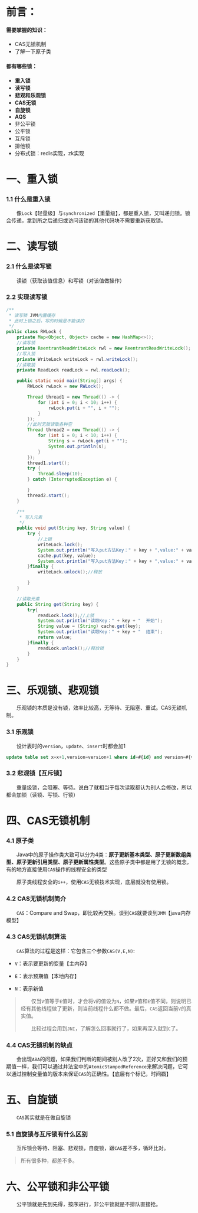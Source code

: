 # 前言：

#### 需要掌握的知识：

- CAS无锁机制
- 了解一下原子类

#### 都有哪些锁：

- **重入锁**
- **读写锁**
- **悲观和乐观锁**
- **CAS无锁**
- **自旋锁**
- **AQS**
- 非公平锁
- 公平锁
- 互斥锁
- 排他锁
- 分布式锁：redis实现，zk实现



# 一、重入锁

### 1.1 什么是重入锁

&emsp;&emsp;像`Lock`【轻量级】与`synchronized`【重量级】，都是重入锁，又叫递归锁。锁会传递，拿到所之后递归或访问该锁的其他代码块不需要重新获取锁。



# 二、读写锁

### 2.1 什么是读写锁

&emsp;&emsp;读锁（获取该值信息）和写锁（对该值做操作）

### 2.2 实现读写锁

```java
/**
 * 读写锁 JVM内置缓存
 * 此时上锁之后，写的时候是不能读的
 */
public class RWLock {
    private Map<Object, Object> cache = new HashMap<>();
    //读写锁
    private ReentrantReadWriteLock rwl = new ReentrantReadWriteLock();
    //写入锁
    private WriteLock writeLock = rwl.writeLock();
    //读取锁
    private ReadLock readLock = rwl.readLock();

    public static void main(String[] args) {
        RWLock rwLock = new RWLock();

        Thread thread1 = new Thread(() -> {
            for (int i = 0; i < 10; i++) {
                rwLock.put(i + "", i + "");
            }
        });
        //此时无锁读取各种空
        Thread thread2 = new Thread(() -> {
            for (int i = 0; i < 10; i++) {
                String s = rwLock.get(i + "");
                System.out.println(s);
            }
        });
        thread1.start();
        try {
            Thread.sleep(10);
        } catch (InterruptedException e) {

        }
        thread2.start();
    }

    /**
     * 写入元素
     */
    public void put(String key, String value) {
        try {
            //上锁
            writeLock.lock();
            System.out.println("写入put方法Key：" + key + ",value:" + value + "  开始");
            cache.put(key, value);
            System.out.println("写入put方法Key：" + key + ",value:" + value + "  结束");
        }finally {
            writeLock.unlock();//释放

        }
    }

    //读取元素
    public String get(String key) {
        try{
            readLock.lock();//上锁
            System.out.println("读取Key：" + key + "  开始");
            String value = (String) cache.get(key);
            System.out.println("读取Key：" + key + "  结束");
            return value;
        }finally {
            readLock.unlock();//释放锁
        }
    }
}
```



# 三、乐观锁、悲观锁

&emsp;&emsp;乐观锁的本质是没有锁，效率比较高，无等待、无阻塞、重试。CAS无锁机制。

### 3.1 乐观锁

&emsp;&emsp;设计表时的`version`，`update`、`insert`时都会加1

```sql
update table set x=x+1,version=version+1 where id=#{id} and version=#{version}
```



### 3.2 悲观锁【互斥锁】

&emsp;&emsp;重量级锁，会阻塞、等待。说白了就相当于每次读取都认为别人会修改，所以都会加锁（读锁、写锁、行锁）



# 四、CAS无锁机制

### 4.1 原子类

&emsp;&emsp;Java中的原子操作类大致可以分为4类：**原子更新基本类型、原子更新数组类型、原子更新引用类型、原子更新属性类型**。这些原子类中都是用了无锁的概念，有的地方直接使用`CAS`操作的线程安全的类型

&emsp;&emsp;原子类线程安全的`i++`，使用`CAS`无锁技术实现，底层就没有使用锁。



### 4.2 CAS无锁机制简介

&emsp;&emsp;`CAS`：Compare and Swap，即比较再交换。谈到`CAS`就要谈到`JMM`【java内存模型】



### 4.3 CAS无锁机制算法

&emsp;&emsp;`CAS`算法的过程是这样：它包含三个参数`CAS(V,E,N)`: 

- `V`：表示要更新的变量【主内存】

- `E`：表示预期值【本地内存】

- `N`：表示新值

> &emsp;&emsp;仅当`V`值等于`E`值时，才会将`V`的值设为`N`，如果`V`值和`E`值不同，则说明已经有其他线程做了更新，则当前线程什么都不做。最后，`CAS`返回当前`V`的真实值。
>
> &emsp;&emsp;比较过程会用到`JNI`，了解怎么回事就行了，如果再深入就到`C`了。



### 4.4 CAS无锁机制的缺点

&emsp;&emsp;会出现`ABA`的问题，如果我们判断的期间被别人改了2次，正好又和我们的预期值一样，我们可以通过并法宝中的`AtomicStampedReference`来解决问题，它可以通过控制变量值的版本来保证`CAS`的正确性。【底层有个标记，时间戳】



# 五、自旋锁

&emsp;&emsp;`CAS`其实就是在做自旋锁

### 5.1 自旋锁与互斥锁有什么区别

&emsp;&emsp;互斥锁会等待、阻塞、悲观锁，自旋锁，跟`CAS`差不多，循环比对。

> 所有很多种，都差不多。





# 六、公平锁和非公平锁

&emsp;&emsp;公平锁就是先到先得，按序进行，非公平锁就是不排队直接抢。